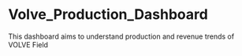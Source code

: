 # Volve_Production_Dashboard
This dashboard aims to understand production and revenue trends of VOLVE Field
